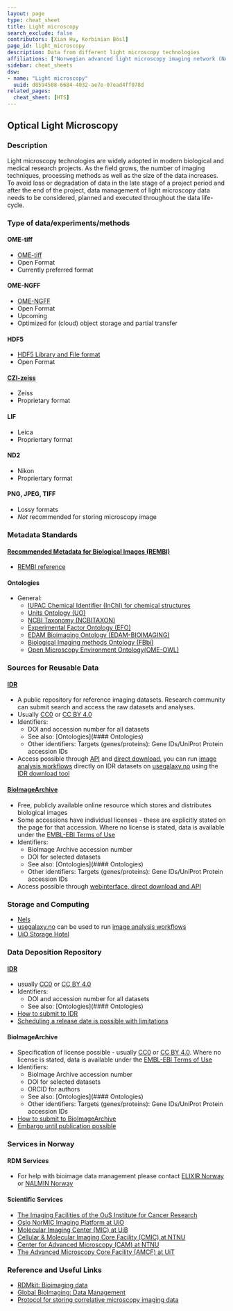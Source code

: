 ```yaml
---
layout: page
type: cheat_sheet
title: Light microscopy
search_exclude: false
contributors: [Xian Hu, Korbinian Bösl]
page_id: light_microscopy
description: Data from different light microscopy technologies
affiliations: ["Norwegian advanced light microscopy imaging network (NALMIN)"]
sidebar: cheat_sheets
dsw:
- name: "Light microscopy"
  uuid: d8594508-6684-4032-ae7e-07ead4ff078d
related_pages:
  cheat_sheet: [HTS]
---
```


## Optical Light Microscopy
<!--Example: High-Throughput Screening-->


### Description
Light microscopy technologies are widely adopted in modern biological and medical research projects. As the field grows, the number of imaging techniques, processing methods as well as the size of the data increases. To avoid loss or degradation of data in the late stage of a project period and after the end of the project, data management of light microscopy data needs to be considered, planned and executed throughout the data life-cycle.

### Type of data/experiments/methods

#### OME-tiff
- [OME-tiff](https://doi.org/10.25504/FAIRsharing.cq8tg2)
- Open Format
- Currently preferred format

#### OME-NGFF
- [OME-NGFF](https://fairsharing.org/3887)
- Open Format
- Upcoming
- Optimized for (cloud) object storage and partial transfer

#### HDF5
- [HDF5 Library and File format](https://www.hdfgroup.org/solutions/hdf5)
- Open Format

#### [CZI-zeiss](https://www.zeiss.com/microscopy/en/products/software/zeiss-zen/czi-image-file-format.html)
- Zeiss
- Proprietary format

#### LIF
- Leica
- Propriertary format

#### ND2
- Nikon
- Propriertary format

#### PNG, JPEG, TIFF
- Lossy formats
- *Not* recommended for storing microscopy image

### Metadata Standards

#### [Recommended Metadata for Biological Images (REMBI)](https://fairsharing.org/bsg-s001615)
- [REMBI reference](https://www.ebi.ac.uk/bioimage-archive/rembi-model-reference/)

#### Ontologies
- General:
  - [IUPAC Chemical Identifier (InChI) for chemical structures](https://doi.org/10.25504/FAIRsharing.ddk9t9)
  - [Units Ontology (UO)](https://doi.org/10.25504/FAIRsharing.mjnypw)
  - [NCBI Taxonomy (NCBITAXON)](https://doi.org/10.25504/FAIRsharing.fj07xj)
  - [Experimental Factor Ontology (EFO)](https://doi.org/10.25504/FAIRsharing.1gr4tz)
  - [EDAM Bioimaging Ontology (EDAM-BIOIMAGING)](https://doi.org/10.25504/FAIRsharing.g593w1)
  - [Biological Imaging methods Ontology (FBbi)](https://doi.org/10.25504/FAIRsharing.ny3z9j)
  - [Open Microscopy Environment Ontology(OME-OWL)](https://fairsharing.org/350)

### Sources for Reusable Data

#### [IDR](https://idr.openmicroscopy.org/)
- A public repository for reference imaging datasets. Research community can submit search and access the raw datasets and analyses.
- Usually [CC0](https://creativecommons.org/share-your-work/public-domain/cc0/) or [CC BY 4.0](https://creativecommons.org/licenses/by/4.0/)
- Identifiers:
  - DOI and accession number for all datasets
  - See also: [Ontologies](#### Ontologies)
  - Other identifiers: Targets (genes/proteins): Gene IDs/UniProt Protein accession IDs
- Access possible through [API](https://idr.openmicroscopy.org/about/api.html) and [direct download](https://idr.openmicroscopy.org/about/download.html), you can run [image analysis workflows](https://training.galaxyproject.org/training-material/topics/imaging/) directly on IDR datasets on [usegalaxy.no](https://usegalaxy.no) using the [IDR download tool](https://usegalaxy.eu/root?tool_id=toolshed.g2.bx.psu.edu/repos/iuc/idr_download_by_ids/idr_download_by_ids/)

#### [BioImageArchive]((https://www.ebi.ac.uk/bioimage-archive/))
- Free, publicly available online resource which stores and distributes biological images
- Some accessions have individual licenses - these are explicitly stated on the page for that accession. Where no license is stated, data is available under the [EMBL-EBI Terms of Use](https://www.ebi.ac.uk/about/terms-of-use/)
- Identifiers:
  - BioImage Archive accession number
  - DOI for selected datasets
  - See also: [Ontologies](#### Ontologies)
  - Other identifiers: Targets (genes/proteins): Gene IDs/UniProt Protein accession IDs
- Access possible through [webinterface, direct download and API](https://www.ebi.ac.uk/biostudies/help)

### Storage and Computing
<!--Add information about e.g. NeLS-->
- [Nels](https://nels.bioinfo.no/pages/user-terms.xhtml)
- [usegalaxy.no](https://usegalaxy.no) can be used to run [image analysis workflows](https://training.galaxyproject.org/training-material/topics/imaging/)
- [UiO Storage Hotel](https://www.uio.no/english/services/it/store-collaborate/storage-hotel/)

### Data Deposition Repository

#### [IDR](https://idr.openmicroscopy.org/)
- usually [CC0](https://creativecommons.org/share-your-work/public-domain/cc0/) or [CC BY 4.0](https://creativecommons.org/licenses/by/4.0/)
- Identifiers:
  - DOI and accession number for all datasets
  - See also: [Ontologies](#### Ontologies)
- [How to submit to IDR](https://idr.openmicroscopy.org/about/submission.html)
- [Scheduling a release date is possible with limitations](https://idr.openmicroscopy.org/about/faq/)

#### BioImageArchive
- Specification of license possible - usually [CC0](https://creativecommons.org/share-your-work/public-domain/cc0/) or [CC BY 4.0](https://creativecommons.org/licenses/by/4.0/). Where no license is stated, data is available under the [EMBL-EBI Terms of Use](https://www.ebi.ac.uk/about/terms-of-use/)
- Identifiers:
  - BioImage Archive accession number
  - DOI for selected datasets
  - ORCID for authors
  - See also: [Ontologies](#### Ontologies)
  - Other identifiers: Targets (genes/proteins): Gene IDs/UniProt Protein accession IDs
- [How to submit to BioImageArchive](https://www.ebi.ac.uk/bioimage-archive/)
- [Embargo until publication possible](https://www.ebi.ac.uk/bioimage-archive/help-faq/)


### Services in Norway
<!--Add one line description-->
#### RDM Services
- For help with bioimage data management please contact [ELIXIR Norway](https://elixir.no/helpdesk) or [NALMIN Norway](https://nalmin.no/index.php/data-management/)

#### Scientific Services
- [The Imaging Facilities of the OuS Institute for Cancer Research](https://ous-research.no/microscopy/)
- [Oslo NorMIC Imaging Platform at UiO](https://www.mn.uio.no/ibv/english/research/infrastructure/facilities/life-science/imaging/normic/)
- [Molecular Imaging Center (MIC) at UiB](https://www.uib.no/en/rg/mic)
- [Cellular & Molecular Imaging Core Facility (CMIC) at NTNU](https://www.ntnu.edu/mh/cmic)
- [Center for Advanced Microscopy (CAM) at NTNU](https://www.ntnu.edu/nv/cam)
- [The Advanced Microscopy Core Facility (AMCF) at UiT](https://en.uit.no/infrastruktur/enhet?p_document_id=701241)

### Reference and Useful Links
<!--Add a list of relevant external/global tools-->
- [RDMkit: Bioimaging data](https://rdmkit.elixir-europe.org/bioimaging_data)
- [Global BioImaging: Data Management](https://globalbioimaging.org/international-training-courses/repository/image-data)
- [Protocol for storing correlative microscopy imaging data](https://star-protocols.cell.com/protocols/374)
